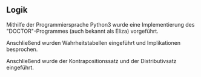 [//]: # (2022-10-24.08:51)
[//]: # (HWR>DSINFO)
[//]: # (Mathe: Logik)

## Logik

Mithilfe der Programmiersprache Python3 wurde eine Implementierung des "DOCTOR"-Programmes (auch bekannt als Eliza) vorgeführt.

Anschließend wurden Wahrheitstabellen eingeführt und Implikationen besprochen.

Anschließend wurde der Kontrapositionssatz und der Distributivsatz eingeführt.